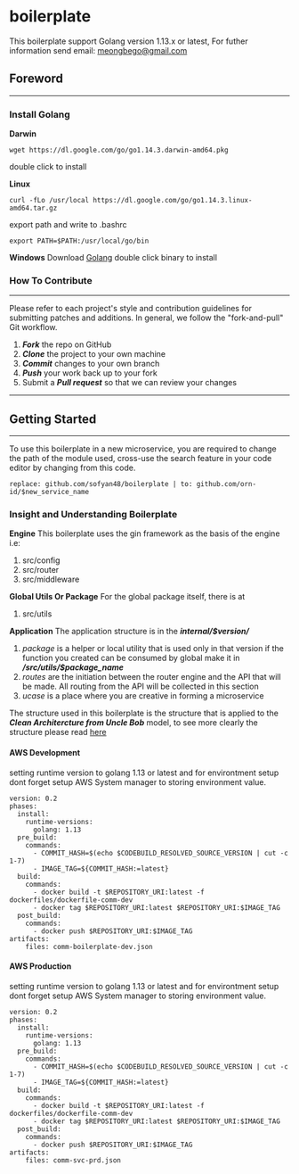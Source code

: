 # boilerplate
This boilerplate support Golang version 1.13.x or latest, For futher information send email: meongbego@gmail.com

## Foreword
---
### Install Golang
**Darwin**
```
wget https://dl.google.com/go/go1.14.3.darwin-amd64.pkg
```
double click to install

**Linux**
```
curl -fLo /usr/local https://dl.google.com/go/go1.14.3.linux-amd64.tar.gz
```
export path and write to .bashrc
```
export PATH=$PATH:/usr/local/go/bin
```

**Windows**
Download [Golang](https://dl.google.com/go/go1.14.3.windows-amd64.msi) double click binary to install

### How To Contribute
---

Please refer to each project's style and contribution guidelines for submitting patches and additions. In general, we follow the "fork-and-pull" Git workflow.
 1. ***Fork*** the repo on GitHub
 2. ***Clone*** the project to your own machine
 3. ***Commit*** changes to your own branch
 4. ***Push*** your work back up to your fork
 5. Submit a ***Pull request*** so that we can review your changes

---
## Getting Started
---
To use this boilerplate in a new microservice, you are required to change the path of the module used, cross-use the search feature in your code editor by changing from this code.
```
replace: github.com/sofyan48/boilerplate | to: github.com/orn-id/$new_service_name
```

### Insight and Understanding Boilerplate
**Engine** This boilerplate uses the gin framework as the basis of the engine i.e:
1. src/config
2. src/router
3. src/middleware

**Global Utils Or Package**
For the global package itself, there is at
1. src/utils

**Application** The application structure is in the ***internal/$version/***
1. *package* is a helper or local utility that is used only in that version if the function you created can be consumed by global make it in ***/src/utils/$package_name***
2. *routes* are the initiation between the router engine and the API that will be made. All routing from the API will be collected in this section
3. *ucase* is a place where you are creative in forming a microservice

The structure used in this boilerplate is the structure that is applied to the ***Clean Architercture from Uncle Bob*** model, to see more clearly the structure please read [here](https://blog.cleancoder.com/uncle-bob/2012/08/13/the-clean-architecture.html)

#### AWS Development
setting runtime version to golang 1.13 or latest and for environtment setup dont forget setup AWS System manager to storing environment value.
```
version: 0.2
phases:
  install:
    runtime-versions:
      golang: 1.13
  pre_build:
    commands:
      - COMMIT_HASH=$(echo $CODEBUILD_RESOLVED_SOURCE_VERSION | cut -c 1-7)
      - IMAGE_TAG=${COMMIT_HASH:=latest}
  build:
    commands:
      - docker build -t $REPOSITORY_URI:latest -f dockerfiles/dockerfile-comm-dev
      - docker tag $REPOSITORY_URI:latest $REPOSITORY_URI:$IMAGE_TAG
  post_build:
    commands:
      - docker push $REPOSITORY_URI:$IMAGE_TAG
artifacts:
    files: comm-boilerplate-dev.json
```
#### AWS Production
setting runtime version to golang 1.13 or latest and for environtment setup dont forget setup AWS System manager to storing environment value.
```
version: 0.2
phases:
  install:
    runtime-versions:
      golang: 1.13
  pre_build:
    commands:
      - COMMIT_HASH=$(echo $CODEBUILD_RESOLVED_SOURCE_VERSION | cut -c 1-7)
      - IMAGE_TAG=${COMMIT_HASH:=latest}
  build:
    commands:
      - docker build -t $REPOSITORY_URI:latest -f dockerfiles/dockerfile-comm-dev
      - docker tag $REPOSITORY_URI:latest $REPOSITORY_URI:$IMAGE_TAG
  post_build:
    commands:
      - docker push $REPOSITORY_URI:$IMAGE_TAG
artifacts:
    files: comm-svc-prd.json
```
